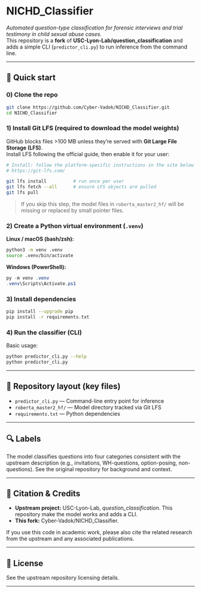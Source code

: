 # NICHD_Classifier

_Automated question-type classification for forensic interviews and trial testimony in child sexual abuse cases._  
This repository is a **fork** of **USC-Lyon-Lab/question_classification** and adds a simple CLI (`predictor_cli.py`) to run inference from the command line.

---

## 🚀 Quick start

### 0) Clone the repo
```bash
git clone https://github.com/Cyber-Vadok/NICHD_Classifier.git
cd NICHD_Classifier
```

### 1) Install **Git LFS** (required to download the model weights)
GitHub blocks files >100 MB unless they’re served with **Git Large File Storage (LFS)**.  
Install LFS following the official guide, then enable it for your user:

```bash
# Install: follow the platform-specific instructions in the site below
# https://git-lfs.com/

git lfs install          # run once per user
git lfs fetch --all      # ensure LFS objects are pulled
git lfs pull
```
> If you skip this step, the model files in `roberta_master2_hf/` will be missing or replaced by small pointer files.

### 2) Create a Python virtual environment (`.venv`)
**Linux / macOS (bash/zsh):**
```bash
python3 -m venv .venv
source .venv/bin/activate
```

**Windows (PowerShell):**
```powershell
py -m venv .venv
.venv\Scripts\Activate.ps1
```

### 3) Install dependencies
```bash
pip install --upgrade pip
pip install -r requirements.txt
```

### 4) Run the classifier (CLI)
Basic usage:
```bash
python predictor_cli.py --help
python predictor_cli.py
```
---

## 📁 Repository layout (key files)

- `predictor_cli.py` — Command-line entry point for inference  
- `roberta_master2_hf/` — Model directory tracked via Git LFS  
- `requirements.txt` — Python dependencies  

---

## 🔍 Labels

The model classifies questions into four categories consistent with the upstream description (e.g., invitations, WH-questions, option-posing, non-questions). See the original repository for background and context.

---

## 📜 Citation & Credits

- **Upstream project:** USC-Lyon-Lab, _question_classification_. This repository make the model works and adds a CLI.  
- **This fork:** Cyber-Vadok/NICHD_Classifier.

If you use this code in academic work, please also cite the related research from the upstream and any associated publications.

---

## 📝 License

See the upstream repository licensing details.

---
